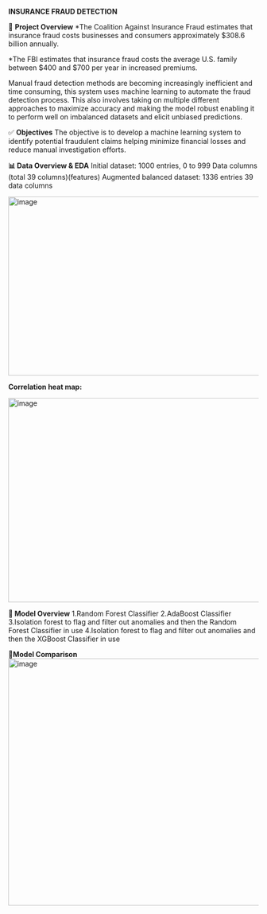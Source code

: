**INSURANCE FRAUD DETECTION**

🚀 **Project Overview**
*The Coalition Against Insurance Fraud estimates that insurance fraud costs businesses and consumers approximately $308.6 billion annually.

*The FBI estimates that insurance fraud costs the average U.S. family between $400 and $700 per year in increased premiums.

Manual fraud detection methods are becoming increasingly inefficient and time consuming, this system uses machine learning to automate the fraud detection process. 
This also involves taking on multiple different approaches to maximize accuracy and making the model robust enabling it to perform well on imbalanced datasets and elicit unbiased predictions.

✅ **Objectives**
The objective is to develop a machine learning system to identify potential  fraudulent claims helping minimize financial losses and  reduce manual investigation efforts.

**📊 Data Overview & EDA**
Initial dataset:
1000 entries, 0 to 999
Data columns (total 39 columns)(features)
Augmented balanced dataset:
1336 entries
39 data columns

<img width="747" height="360" alt="image" src="https://github.com/user-attachments/assets/9c507104-117b-4230-945a-3f54adffe312" />


**Correlation heat map:**

<img width="740" height="411" alt="image" src="https://github.com/user-attachments/assets/bc155d91-0278-43f9-8314-e9e85780183d" />

**🧠 Model Overview**
1.Random Forest Classifier
2.AdaBoost Classifier
3.Isolation forest to flag and filter out anomalies and then the Random Forest Classifier in use
4.Isolation forest to flag and filter out anomalies and then the XGBoost Classifier in use

**🔬Model Comparison**
<img width="942" height="497" alt="image" src="https://github.com/user-attachments/assets/14385fc1-4398-4ca4-9cd7-4b9ab96cd752" />



